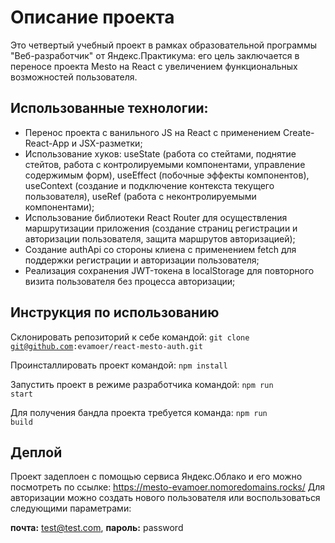 # Описание проекта

Это четвертый учебный проект в рамках образовательной программы "Веб-разработчик" от Яндекс.Практикума: его цель заключается в переносе проекта Mesto на React с увеличением функциональных возможностей пользователя.

## Использованные технологии:

- Перенос проекта с ванильного JS на React с применением Create-React-App и JSX-разметки;
- Использование хуков: useState (работа со стейтами, поднятие стейтов, работа с контролируемыми компонентами, управление содержимым форм), useEffect (побочные эффекты компонентов), useContext (создание и подключение контекста текущего пользователя), useRef (работа с неконтролируемыми компонентами);
- Использование библиотеки React Router для осуществления маршрутизации приложения (создание страниц регистрации и авторизации пользователя, защита маршрутов авторизацией);
- Создание authApi со стороны клиена с применением fetch для поддержки регистрации и авторизации пользователя;
- Реализация сохранения JWT-токена в localStorage для повторного визита пользователя без процесса авторизации;

## Инструкция по использованию

Склонировать репозиторий к себе командой:
<code>git clone git@github.com:evamoer/react-mesto-auth.git</code>

Проинсталлировать проект командой:
<code>npm install</code>

Запустить проект в режиме разработчика командой:
<code>npm run start</code>

Для получения бандла проекта требуется команда: 
<code>npm run build</code>

## Деплой

Проект задеплоен с помощью сервиса Яндекс.Облако и его можно посмотреть по ссылке: https://mesto-evamoer.nomoredomains.rocks/
Для авторизации можно создать нового пользователя или воспользоваться следующими параметрами:

**почта:** test@test.com, **пароль:** password

